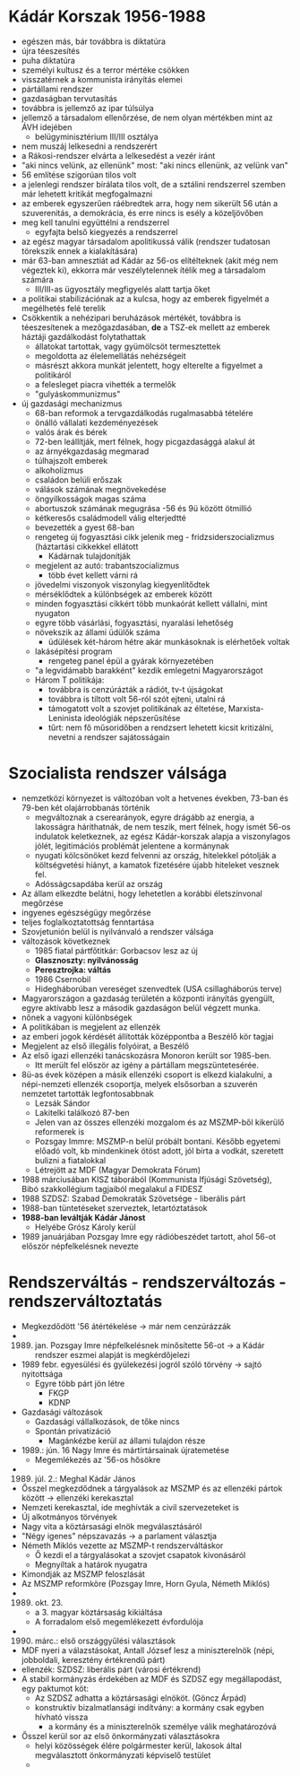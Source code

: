 # Kádár Korszak 1956-1988 

- egészen más, bár továbbra is diktatúra 
- újra téeszesítés
- puha diktatúra
- személyi kultusz és a terror mértéke csökken
- visszatérnek a kommunista irányítás elemei 
- pártállami rendszer
- gazdaságban tervutasítás
- továbbra is jellemző az ipar túlsúlya
- jellemző a társadalom ellenőrzése, de nem olyan mértékben mint az ÁVH idejében
	- belügyminisztérium III/III osztálya 
- nem muszáj lelkesedni a rendszerért
- a Rákosi-rendszer elvárta a lelkesedést a vezér iránt
- "aki nincs velünk, az ellenünk" most: "aki nincs ellenünk, az velünk van"
- 56 említése szigorúan tilos volt 
- a jelenlegi rendszer bírálata tilos volt, de a sztálini rendszerrel szemben már lehetett kritikát megfogalmazni
- az emberek egyszerűen ráébredtek arra, hogy nem sikerült 56 után a szuverenitás, a demokrácia, és erre nincs is esély a közeljövőben
- meg kell tanulni együttélni a rendszerrel
  - egyfajta belső kiegyezés a rendszerrel
- az egész magyar társadalom apolitikussá válik (rendszer tudatosan törekszik ennek a kialakítására)
- már 63-ban amnesztiát ad Kádár az 56-os elítélteknek (akit még nem végeztek ki), ekkorra már veszélytelennek ítélik meg a társadalom számára
  - III/III-as ügyosztály megfigyelés alatt tartja őket
- a politikai stabilizációnak az a kulcsa, hogy az emberek figyelmét a megélhetés felé terelik
- Csökkentik a nehézipari beruházások mértékét, továbbra is téeszesítenek a mezőgazdasában, __de__ a TSZ-ek mellett az emberek háztáji gazdálkodást folytathattak
  - állatokat tartottak, vagy gyümölcsöt termesztettek
  - megoldotta az élelemellátás nehézségeit
  - másrészt akkora munkát jelentett, hogy elterelte a figyelmet a politikáról
  - a felesleget piacra vihették a termelők
  - "gulyáskommunizmus"
- új gazdasági mechanizmus
  - 68-ban reformok a tervgazdálkodás rugalmasabbá tételére
  - önálló vállalati kezdeményezések
  - valós árak és bérek
  - 72-ben leállítják, mert félnek, hogy picgazdasággá alakul át
  - az árnyékgazdaság megmarad
  - túlhajszolt emberek
  - alkoholizmus
  - családon belüli erőszak
  - válások számának megnövekedése
  - öngyilkosságok magas száma
  - abortuszok számának megugrása
    -56 és 9ü között ötmillió
  - kétkeresős családmodell válig elterjedtté
  - bevezették a gyest 68-ban
  - rengeteg új fogyasztási cikk jelenik meg - fridzsiderszocializmus (háztartási cikkekkel ellátott 
    - Kádárnak tulajdonítják
  - megjelent az autó: trabantszocializmus
    - több évet kellett várni rá
  - jövedelmi viszonyok viszonylag kiegyenlítődtek
  - mérséklődtek a különbségek az emberek között
  - minden fogyasztási cikkért több munkaórát kellett vállalni, mint nyugaton
  - egyre több vásárlási, fogyasztási, nyaralási lehetőség
  - növekszik az állami üdülők száma
    - üdülések két-három hétre akár munkásoknak is elérhetőek voltak
  - lakásépítési program
    - rengeteg panel épül a gyárak környezetében
  - "a legvidámabb barakként" kezdik emlegetni Magyarországot
  - Három T politikája: 
    - továbbra is cenzúrázták a rádiót, tv-t újságokat
    - továbbra is tiltott volt 56-ról szót ejteni, utalni rá
    - támogatott volt a szovjet politikának az éltetése, Marxista-Leninista ideológiák népszerűsítése
    - tűrt: nem fő műsoridőben a rendzsert lehetett kicsit kritizálni, nevetni a rendszer sajátosságain
 
# Szocialista rendszer válsága
 - nemzetközi környezet is változóban volt a hetvenes években, 73-ban és 79-ben két olajárrobbanás történik
    - megváltoznak a cserearányok, egyre drágább az energia, a lakosságra háríthatnák, de nem teszik, mert félnek, hogy ismét 56-os indulatok keletkeznek, az egész Kádár-korszak alapja a viszonylagos jólét, legitimációs problémát jelentene a kormánynak
    - nyugati kölcsönöket kezd felvenni az ország, hitelekkel pótolják a költségvetési hiányt, a kamatok fizetésére újabb hiteleket vesznek fel.
    - Adósságcsapdába kerül az ország
 - Az állam elkezdte belátni, hogy lehetetlen a korábbi életszínvonal megőrzése
  - ingyenes egészségügy megőrzése
  - teljes foglalkoztatottság fenntartása
 - Szovjetunión belül is nyilvánvaló a rendszer válsága
  - változások következnek
    - 1985 fiatal pártfőtitkár: Gorbacsov lesz az új 
    - __Glasznoszty: nyilvánosság__
    - __Peresztrojka: váltás__
    - 1986 Csernobil
    - Hidegháborúban vereséget szenvedtek (USA csillagháborús terve)
 - Magyarországon a gazdaság területén a központi irányítás gyengült, egyre aktívabb lesz a második gazdaságon belül végzett munka.    
 - nőnek a vagyoni különbségek
 - A politikában is megjelent az ellenzék
  - az emberi jogok kérdését állították középpontba a Beszélő kör tagjai
  - Megjelent az első illegális folyóirat, a Beszélő
  - Az első igazi ellenzéki tanácskozásra Monoron került sor 1985-ben.
    - Itt merült fel először az igény a pártállam megszüntetesérée. 
  - 8ü-as évek középen a másik ellenzéki csoport is elkezd kialakulni, a népi-nemzeti ellenzék csoportja, melyek elsősorban a szuverén nemzetet tartották legfontosabbnak
    - Lezsák Sándor
    - Lakitelki találkozó 87-ben
    - Jelen van az összes ellenzéki mozgalom és az MSZMP-ből kikerülő reformerek is
    - Pozsgay Immre: MSZMP-n belül próbált bontani. Később egyetemi előadó volt, kb mindenkinek ötöst adott, jól bírta a vodkát, szeretett bulizni a fiatalokkal
    - Létrejött az MDF (Magyar Demokrata Fórum)
 - 1988 márciusában KISZ táborából (Kommunista Ifjúsági Szövetség), Bibó szakkollégium tagjaiból megalakul a FIDESZ
 - 1988 SZDSZ: Szabad Demokraták Szövetsége - liberális párt
 - 1988-ban tüntetéseket szerveztek, letartóztatások
 - __1988-ban leváltják Kádár Jánost__
   - Helyébe Grósz Károly kerül
 - 1989 januárjában Pozsgay Imre egy rádióbeszédet tartott, ahol 56-ot először népfelkelésnek nevezte
 
# Rendszerváltás - rendszerváltozás - __rendszerváltoztatás__ 
- Megkezdődött '56 átértékelése -> már nem cenzúrázzák
- 1989. jan. Pozsgay Imre népfelkelésnek minősítette 56-ot -> a Kádár rendszer eszmei alapját is megkérdőjelezi
- 1989 febr. egyesülési és gyülekezési jogról szóló törvény -> sajtó nyitottsága
    - Egyre több párt jön létre
        - FKGP
        - KDNP
-  Gazdasági változások
    - Gazdasági vállalkozások, de tőke nincs
    - Spontán privatizáció
        - Magánkézbe kerül az állami tulajdon része
- 1989.: jún. 16 Nagy Imre és mártírtársainak újratemetése
    - Megemlékezés az '56-os hősökre
- 1989. júl. 2.: Meghal Kádár János
- Ősszel megkezdődnek a tárgyalások az MSZMP és az ellenzéki pártok között -> ellenzéki kerekasztal
- Nemzeti kerekasztal, ide meghívták a civil szervezeteket is
- Új alkotmányos törvények
- Nagy vita a köztársasági elnök megválasztásáról
- "Négy igenes" népszavazás -> a parlament választja
- Németh Miklós vezette az MSZMP-t rendszerváltáskor
    - Ő kezdi el a tárgyalásokat a szovjet csapatok kivonásáról
    - Megnyíltak a határok nyugatra
- Kimondják az MSZMP feloszlását
- Az MSZMP reformköre (Pozsgay Imre, Horn Gyula, Németh Miklós)
- 1989. okt. 23. 
    - a 3. magyar köztársaság kikiáltása
    - A forradalom első megemlékezett évfordulója
- 1990. márc.: első országgyűlési választások
- MDF nyeri a válazstásokat, Antall József lesz a miniszterelnök (népi, jobboldali, keresztény értékrendű párt)
- ellenzék: SZDSZ: liberális párt (városi értékrend)
- A stabil kormányzás érdekében az MDF és SZDSZ egy megállapodást, egy paktumot köt:
  - Az SZDSZ adhatta a köztársasági elnököt. (Göncz Árpád)
  - konstruktív bizalmatlansági indítvány: a kormány csak egyben hívható vissza
    - a kormány és a miniszterelnök személye válik meghatározóvá
- Ősszel kerül sor az első önkormányzati választásokra
  - helyi közösségek élére polgármester kerül, lakosok által megválasztott önkormányzati képviselő testület
  - 
